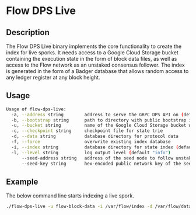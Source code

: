 # Flow DPS Live

## Description

The Flow DPS Live binary implements the core functionality to create the index for live sporks.
It needs access to a Google Cloud Storage bucket containing the execution state in the form of block data files, as well as access to the Flow network as an unstaked consensus follower.
The index is generated in the form of a Badger database that allows random access to any ledger register at any block height.

## Usage

```sh
Usage of flow-dps-live:
  -a, --address string        address to serve the GRPC DPS API on (default "127.0.0.1:5005")
  -b, --bootstrap string      path to directory with public bootstrap information for the spork
  -u, --bucket string         name of the Google Cloud Storage bucket which contains the block data
  -c, --checkpoint string     checkpoint file for state trie
  -d, --data string           database directory for protocol data
  -f, --force                 overwrite existing index database
  -i, --index string          database directory for state index (default "index")
  -l, --level string          log output level (default "info")
      --seed-address string   address of the seed node to follow unstaked consensus
      --seed-key string       hex-encoded public network key of the seed node to follow unstaked consensus

```

## Example

The below command line starts indexing a live spork.

```sh
./flow-dps-live -u flow-block-data -i /var/flow/index -d /var/flow/data -c /var/flow/bootstrap/root.checkpoint -b /var/flow/bootstrap/public --seed-address access.canary.nodes.onflow.org:9000 --seed-key cfce845fa9b0fb38402640f997233546b10fec3f910bf866c43a0db58ab6a1e4
```
